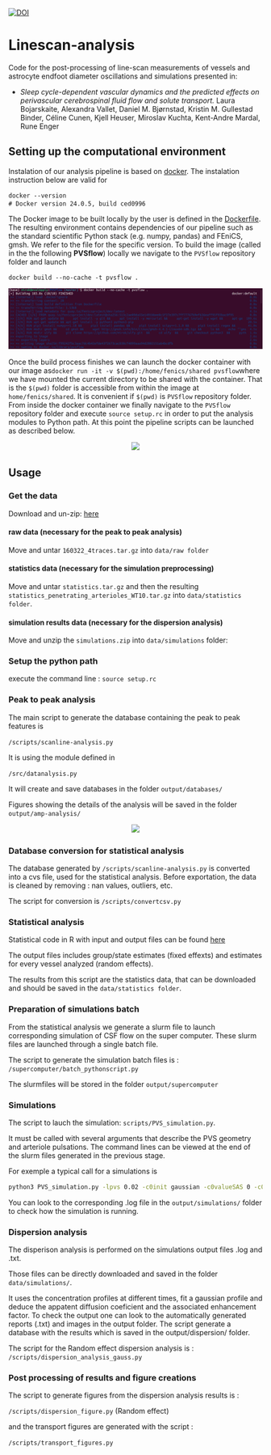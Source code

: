 [![DOI](https://zenodo.org/badge/510674217.svg)](https://zenodo.org/badge/latestdoi/510674217)


# Linescan-analysis

Code for the post-processing of line-scan measurements of vessels and astrocyte endfoot diameter oscillations and simulations presented in:
* <i>Sleep cycle-dependent vascular dynamics and the predicted effects on perivascular cerebrospinal fluid flow and solute transport.</i> Laura Bojarskaite, Alexandra Vallet, Daniel M. Bjørnstad, Kristin M. Gullestad Binder, Céline Cunen, Kjell Heuser, Miroslav Kuchta, Kent-Andre Mardal, Rune Enger

## Setting up the computational environment

Instalation of our analysis pipeline is based on [docker](https://www.docker.com/). The instalation instruction below are valid for

```
docker --version
# Docker version 24.0.5, build ced0996
```

The Docker
image to be built locally by the user is defined in the [Dockerfile](https://github.com/AlexandraVallet/PVSflow/blob/master/Dockerfile). The resulting environment contains dependencies of our pipeline such as
the standard scientific Python stack (e.g. numpy, pandas) and FEniCS, gmsh. We refer to
the file for the specific version. To build the image (called in the the following **PVSflow**)
locally we navigate to the `PVSflow` repository folder and launch
```
docker build --no-cache -t pvsflow .
```
  <p align="center">
    <img src="https://github.com/AlexandraVallet/PVSflow/blob/master/doc/docker_build.png">
  </p>


Once the build process finishes we can launch the docker container with our image as```
docker run -it -v $(pwd):/home/fenics/shared pvsflow
```where we have mounted the current directory to be shared with the container. That is the `$(pwd)`
folder is accessible from within the image at `home/fenics/shared`. It is convenient if `$(pwd)`
is `PVSflow` repository folder. From inside the docker container we finally navigate to the `PVSflow` repository folder and
execute ```source setup.rc``` in order to put the analysis modules to Python path. At this point the pipeline scripts can
be launched as described below.

  <p align="center">
    <img src="https://github.com/AlexandraVallet/PVSflow/blob/master/doc/setup.png">
  </p>


## Usage

### Get the data
Download and un-zip: [here](https://zenodo.org/record/7540400/files/PVS_data_analyses_and_simulations.zip) 


#### raw data (necessary for the peak to peak analysis)
Move and untar `160322_4traces.tar.gz` into `data/raw folder`

#### statistics data (necessary for the simulation preprocessing)

Move and untar `statistics.tar.gz` and then the resulting `statistics_penetrating_arterioles_WT10.tar.gz` into `data/statistics folder`.  

#### simulation results data (necessary for the dispersion analysis)

Move and unzip the `simulations.zip` into `data/simulations` folder: 

### Setup the python path

execute the command line : `source setup.rc`


### Peak to peak analysis

The main script to generate the database containing the peak to peak features is 

`/scripts/scanline-analysis.py`

It is using the module defined in 

`/src/datanalysis.py`

It will create and save databases in the folder `output/databases/`

Figures showing the details of the analysis will be saved in the folder `output/amp-analysis/`

  <p align="center">
    <img src="https://github.com/AlexandraVallet/PVSflow/blob/master/doc/analysis.png">
  </p>


### Database conversion for statistical analysis

The database generated by  `/scripts/scanline-analysis.py` is converted into a cvs file, used for the statistical analysis. 
Before exportation, the data is cleaned by removing : nan values, outliers, etc.

The script for conversion is `/scripts/convertcsv.py`


### Statistical analysis 

Statistical code in R with input and output files can be found [here](https://zenodo.org/record/7540400/files/Statistics_and_code.zip) 

The output files includes group/state estimates (fixed effexts) and estimates for every vessel analyzed (random effects). 

The results from this script are the statistics data, that can be downloaded and should be saved in the `data/statistics folder`.

### Preparation of simulations batch

From the statistical analysis we generate a slurm file to launch corresponding simulation of CSF flow on the super computer. These slurm files are launched through a single batch file.

The script to generate the simulation batch files is : 
`/supercomputer/batch_pythonscript.py`

The slurmfiles will be stored in the folder `output/supercomputer`


### Simulations

The script to lauch the simulation: `scripts/PVS_simulation.py`.

It must be called with several arguments that describe the PVS geometry and arteriole pulsations. The command lines can be viewed at the end of the slurm files generated in the previous stage.

For exemple a typical call for a simulations is 
```bash
python3 PVS_simulation.py -lpvs 0.02 -c0init gaussian -c0valueSAS 0 -c0valuePVS 1 -sasbc scenarioA -tend 40 -toutput 0.20053738530806994 -dt 0.0015666983227192964 -r -1 -nr 8 -nl 200 -d 1.68e-07 -s 0.0002 -xi 0.01 -j disp-d2e-07-l2e-02-baseline-card-v1e-02-id0-6-5 -ai 0.007979129036625841  -fi 9.973202736874004  -rv 0.0004984156211725926 -rpvs 0.0006981850068656416 -o '../output/simulations/'
```

You can look to the corresponding .log file in the `output/simulations/` folder to check how the simulation is running.




### Dispersion analysis

The disperison analysis is performed on the simulations output files .log and .txt. 

Those files can be directly downloaded and saved in the folder `data/simulations/`.

It uses the concentration profiles at different times, fit a gaussian profile and deduce the appatent diffusion coeficient and the associated enhancement factor. To check the output one can look to the automatically generated reports (.txt) and images in the output folder. The script generate a database with the results which is saved in the output/dispersion/ folder.

The script for the Random effect dispersion analysis is :
`/scripts/dispersion_analysis_gauss.py`



### Post processing of results and figure creations

The script to generate figures from the dispersion analysis results is :

`/scripts/dispersion_figure.py` (Random effect)

and the transport figures are generated with the script : 

`/scripts/transport_figures.py`
